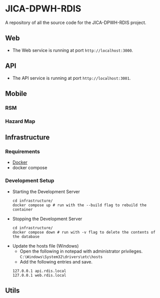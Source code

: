 # JICA-DPWH-RDIS
A repository of all the source code for the JICA-DPWH-RDIS project.

## Web
- The Web service is running at port `http://localhost:3000`.
## API
- The API service is running at port `http://localhost:3001`.
## Mobile
### RSM
### Hazard Map
## Infrastructure
### Requirements
- [Docker](https://docs.docker.com/get-docker/)
- docker compose

### Development Setup
- Starting the Development Server
    ```
    cd infrastructure/
    docker compose up # run with the --build flag to rebuild the container
    ```
- Stopping the Development Server
    ```
    cd infrastructure/
    docker compose down # run with -v flag to delete the contents of the database
    ```
- Update the hosts file (Windows)
   - Open the following in notepad with administrator privileges. `C:\Windows\System32\drivers\etc\hosts`
   -  Add the following entries and save.
    ```
    127.0.0.1 api.rdis.local
    127.0.0.1 web.rdis.local
    ```
    
## Utils